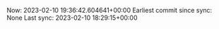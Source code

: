 Now: 2023-02-10 19:36:42.604641+00:00 Earliest commit since sync: None Last sync: 2023-02-10 18:29:15+00:00
